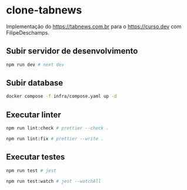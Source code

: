 # clone-tabnews

Implementação do https://tabnews.com.br para o https://curso.dev com FilipeDeschamps.

## Subir servidor de desenvolvimento

```sh
npm run dev # next dev
```

## Subir database

```sh
docker compose -f infra/compose.yaml up -d
```


## Executar linter

```sh
npm run lint:check # prettier --check .
```

```sh
npm run lint:fix # prettier --write .
```

## Executar testes

```sh
npm run test # jest
```

```sh
npm run test:watch # jest --watchAll
```
